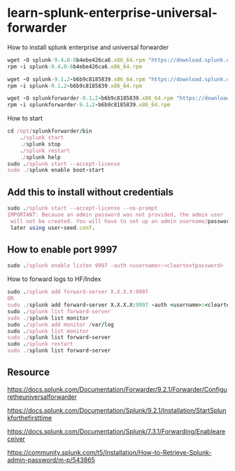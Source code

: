 # learn-splunk-enterprise-universal-forwarder
How to install splunk enterprise and universal forwarder

```ruby
wget -O splunk-9.4.0-6b4ebe426ca6.x86_64.rpm "https://download.splunk.com/products/splunk/releases/9.4.0/linux/splunk-9.4.0-6b4ebe426ca6.x86_64.rpm"
rpm -i splunk-9.4.0-6b4ebe426ca6.x86_64.rpm

wget -O splunk-9.1.2-b6b9c8185839.x86_64.rpm "https://download.splunk.com/products/splunk/releases/9.1.2/linux/splunk-9.1.2-b6b9c8185839.x86_64.rpm"
rpm -i splunk-9.1.2-b6b9c8185839.x86_64.rpm

wget -O splunkforwarder-9.1.2-b6b9c8185839.x86_64.rpm "https://download.splunk.com/products/universalforwarder/releases/9.1.2/linux/splunkforwarder-9.1.2-b6b9c8185839.x86_64.rpm"
rpm -i splunkforwarder-9.1.2-b6b9c8185839.x86_64.rpm
```

How to start
```ruby
cd /opt/splunkforwarder/bin
	./splunk start
	./splunk stop
	./splunk restart
	./splunk help
sudo ./splunk start --accept-license
sudo ./splunk enable boot-start
```
## Add this to install without credentials
```ruby
sudo ./splunk start --accept-license --no-prompt
IMPORTANT: Because an admin password was not provided, the admin user
 will not be created. You will have to set up an admin username/password
 later using user-seed.conf.
```
## How to enable port 9997
```ruby
sudo ./splunk enable listen 9997 -auth <username>:<cleartextpassword>
```
How to forward logs to HF/Index
```ruby
sudo ./splunk add forward-server X.X.X.X:9997
OR
sudo ./splunk add forward-server X.X.X.X:9997 -auth <username>:<cleartextpassword>
sudo ./splunk list forward-server
sudo ./splunk list monitor 
sudo ./splunk add monitor /var/log 
sudo ./splunk list monitor 
sudo ./splunk list forward-server
sudo ./splunk restart
sudo ./splunk list forward-server
```
## Resource
https://docs.splunk.com/Documentation/Forwarder/9.2.1/Forwarder/Configuretheuniversalforwarder

https://docs.splunk.com/Documentation/Splunk/9.2.1/Installation/StartSplunkforthefirsttime

https://docs.splunk.com/Documentation/Splunk/7.3.1/Forwarding/Enableareceiver

https://community.splunk.com/t5/Installation/How-to-Retrieve-Splunk-admin-password/m-p/543865
